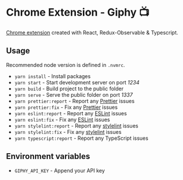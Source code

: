 # Chrome Extension - Giphy :tv:

<a href="https://chrome.google.com/webstore/detail/kgklkljgojpgimcnmcbliciinihjnfgf/">Chrome extension</a> created with React, Redux-Observable & Typescript.

## Usage

Recommended node version is defined in `.nvmrc`.

- `yarn install` - Install packages
- `yarn start` - Start development server on port _1234_
- `yarn build` - Build project to the public folder
- `yarn serve` - Serve the public folder on port _1337_
- `yarn prettier:report` - Report any [Prettier](https://prettier.io/) issues
- `yarn prettier:fix` - Fix any [Prettier](https://prettier.io/) issues
- `yarn eslint:report` - Report any [ESLint](https://eslint.org/) issues
- `yarn eslint:fix` - Fix any [ESLint](https://eslint.org/) issues
- `yarn stylelint:report` - Report any [stylelint](https://stylelint.io/) issues
- `yarn stylelint:fix` - Fix any [stylelint](https://stylelint.io/) issues
- `yarn typescript:report` - Report any TypeScript issues

## Environment variables

- `GIPHY_API_KEY` - Append your API key
